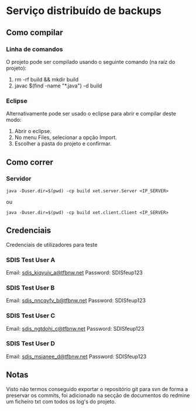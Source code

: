 # Serviço distribuído de backups

## Como compilar

### Linha de comandos
O projeto pode ser compilado usando o seguinte comando (na raíz do projeto):
1. rm -rf build && mkdir build
2. javac $(find -name "*.java") -d build

### Eclipse
Alternativamente pode ser usado o eclipse para abrir e compilar deste modo:
1. Abrir o eclipse.
2. No menu Files, selecionar a opção Import.
3. Escolher a pasta do projeto e confirmar.


## Como correr

### Servidor

```java -Duser.dir=$(pwd) -cp build xet.server.Server <IP_SERVER>```

ou

```java -Duser.dir=$(pwd) -cp build xet.client.Client <IP_SERVER>```

## Credenciais

Credenciais de utilizadores para teste

### SDIS Test User A
Email: sdis_kiqyuiv_a@tfbnw.net
Password: SDISfeup123

### SDIS Test User B
Email: sdis_nncqyfv_b@tfbnw.net
Password: SDISfeup123

### SDIS Test User C
Email: sdis_ngtdohj_c@tfbnw.net
Password: SDISfeup123

### SDIS Test User D
Email: 	sdis_msianee_d@tfbnw.net
Password: SDISfeup123

## Notas
Visto não termos conseguido exportar o repositório git para svn de forma a preservar os commits,
foi adicionado na secção de documentos do redmine um ficheiro txt com todos os log's do projeto.